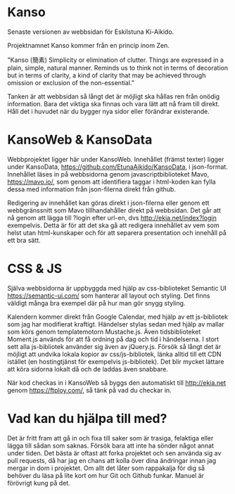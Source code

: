 # Kanso
Senaste versionen av webbsidan för Eskilstuna Ki-Aikido.

Projektnamnet Kanso kommer från en princip inom Zen.

"Kanso (簡素) Simplicity or elimination of clutter. Things are expressed in a plain, simple, natural manner. Reminds us to think not in terms of decoration but in terms of clarity, a kind of clarity that may be achieved through omission or exclusion of the non-essential."

Tanken är att webbsidan så långt det är möjligt ska hållas ren från onödig information. Bara det viktiga ska finnas och vara lätt att nå fram till direkt. Håll det i huvudet när du bygger nya sidor eller förändrar existerande.

# KansoWeb & KansoData

Webbprojektet ligger här under KansoWeb. Innehållet (främst texter) ligger under KansoData, https://github.com/EtunaAikido/KansoData, i json-format. Innehållet läses in på webbsidorna genom javascriptbiblioteket Mavo, https://mavo.io/, som genom att identifiera taggar i html-koden kan fylla dessa med information från json-filerna direkt från github. 

Redigering av innehållet kan göras direkt i json-filerna eller genom ett webbgränssnitt som Mavo tillhandahåller direkt på webbsidan. Det går att nå genom att lägga till ?login efter url-en, dvs http://ekia.net/index?login exempelvis. Detta är för att det ska gå att redigera innehållet av vem som helst utan html-kunskaper och för att separera presentation och innehåll på ett bra sätt.

# CSS & JS

Själva webbsidorna är uppbyggda med hjälp av css-biblioteket Semantic UI https://semantic-ui.com/ som hanterar all layout och styling. Det finns väldigt många bra exempel där på hur man gör snygg styling.

Kalendern kommer direkt från Google Calendar, med hjälp av ett js-bibliotek som jag har modifierat kraftigt. Händelser stylas sedan med hjälp av mallar som körs genom templatemotorn Mustache.js. Även tidsbiblioteket Moment.js används för att få ordning på dag och tid i händelserna. I stort sett alla js-bibliotek använder sig även av jQuery.js. Försök så långt det är möjligt att undvika lokala kopior av css/js-bibliotek, länka alltid till ett CDN istället (en hostingtjänst för exempelvis js-bibliotek). Det blir mycket lättare att köra sidorna lokalt då och de laddas även snabbare.

När kod checkas in i KansoWeb så byggs den automatiskt till http://ekia.net genom https://ftploy.com/, så tänk på vad du checkar in.

# Vad kan du hjälpa till med?

Det är fritt fram att gå in och fixa till saker som är trasiga, felaktiga eller lägga till sådan som saknas. Försök bara att inte ha sönder något annat under tiden. Det bästa är oftast att forka projektet och sen använda sig av pull requests, då har jag en chans att kolla över dina ändringar innan jag mergar in dom i projektet. Om allt det låter som rappakalja för dig så behöver du läsa på lite kort om hur Git och Github funkar. Manuel är förövrigt kung på det.
